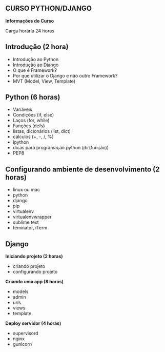 <h2>CURSO PYTHON/DJANGO</h2>

<p><b>Informações do Curso</b></p>
<p>Carga horária 24 horas</p>

<h2><b>Introdução (2 hora)</b></h2>

<ul>
    <li>Introdução ao Python</li>
    <li>Introdução ao Django</li>
    <li>O que é Framework?</li>
    <li>Por que utilizar o Django e não outro Framework?</li>
    <li>MVT (Model, View, Template)</li>
</ul>

<h2><b>Python (6 horas)</b></h2>
<ul>
    <li>Variáveis</li>
    <li>Condições (if, else)</li>
    <li>Laços (for, while)</li>
    <li>Funções (defs)</li>
    <li>listas, dicionários (list, dict)</li>
    <li>cálculos (+, -, /, %)</li>
    <li>ipython</li>
    <li>dicas para programação python (dir(função))</li>
    <li>PEP8</li>
</ul>

<h2><b>Configurando ambiente de desenvolvimento (2 horas)</b></h2>
<ul>
    <li>linux ou mac</li>
    <li>python</li>
    <li>django</li>
    <li>pip</li>
    <li>virtualenv</li>
    <li>virtualenvwrapper</li>
    <li>sublime text</li>
    <li>teminator, iTerm</li>
</ul>


<h2><b>Django</b></h2>

<p><b>Iniciando projeto (2 horas)</b></p>
<ul>
    <li>criando projeto</li>
    <li>configurando projeto</li>
</ul>

<p><b>Criando uma app (8 horas)</b></p>
<ul>
    <li>models</li>
    <li>admin</li>
    <li>urls</li>
    <li>views</li>
    <li>template</li>
</ul>

<p><b>Deploy servidor (4 horas)</b></p>
<ul>
    <li>supervisord</li>
    <li>nginx</li>
    <li>gunicorn</li>
</ul>
